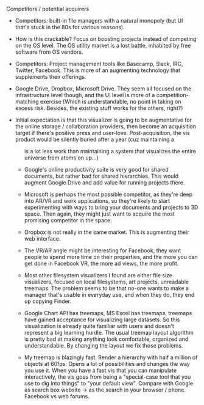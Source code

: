 Competitors / potential acquirers

- Competitors: built-in file managers with a natural monopoly (but UI that's stuck in the 80s for various reasons).

- How is this crackable? Focus on boosting projects instead of competing on the OS level. The OS utility market is a lost battle, inhabited by free software from OS vendors.

- Competitors: Project management tools like Basecamp, Slack, IRC, Twitter, Facebook. This is more of an augmenting technology that supplements their offerings.

- Google Drive, Dropbox, Microsoft Drive. They seem all focused on the infrastructure level though, and the UI level is more of a competition-matching exercise (Which is understandable, no point in taking on excess risk. Besides, the existing stuff works for the others, right?) 

- Initial expectation is that this visualizer is going to be augmentative for the online storage / collaboration providers, then become an acquisition target if there's positive press and user-love. Post-acquisition, the vis product would be silently buried after a year (cuz maintaining a <ul> is a lot less work than maintaining a system that visualizes the entire universe from atoms on up...)

- Google's online productivity suite is very good for shared documents, but rather bad for shared hierarchies. This would augment Google Drive and add value for running projects there.

- Microsoft is perhaps the most possible competitor, as they're deep into AR/VR and work applications, so they're likely to start experimenting with ways to bring your documents and projects to 3D space. Then again, they might just want to acquire the most promising competitor in the space.

- Dropbox is not really in the same market. This is augmenting their web interface.

- The VR/AR angle might be interesting for Facebook, they want people to spend more time on their properties, and the more you can get done in Facebook VR, the more ad views, the more profit.

- Most other filesystem visualizers I found are either file size visualizers, focused on local filesystems, art projects, unreadable treemaps. The problem seems to be that no-one wants to make a manager that's usable in everyday use, and when they do, they end up copying Finder.

- Google Chart API has treemaps, MS Excel has treemaps, treemaps have gained acceptance for visualizing large datasets. So this visualization is already quite familiar with users and doesn't represent a big learning hurdle. The usual treemap layout algorithm is pretty bad at making anything look comfortable, organized and understandable. By changing the layout we fix those problems.

- My treemap is blazingly fast. Render a hierarchy with half a million of objects at 60fps. Opens a lot of possibilities and changes the way you use it. When you have a fast vis that you can manipulate interactively, the vis goes from being a "special-case tool that you use to dig into things" to "your default view". Compare with Google as search box website -> as the search in your browser / phone. Facebook vs web forums.